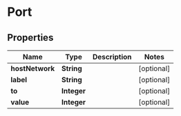 

# Port


## Properties

Name | Type | Description | Notes
------------ | ------------- | ------------- | -------------
**hostNetwork** | **String** |  |  [optional]
**label** | **String** |  |  [optional]
**to** | **Integer** |  |  [optional]
**value** | **Integer** |  |  [optional]



